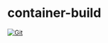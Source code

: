 # container-build

[![Git](https://app.soluble.cloud/api/v1/public/badges/0cbee0e4-d72d-413a-a0f5-3ea4794daf00.svg?orgId=451115019187)](https://app.soluble.cloud/repos/details/github.com/michaelneale/container-build?orgId=451115019187)  

